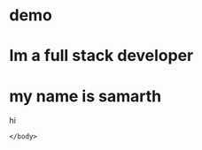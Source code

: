 # demo
<html>
  <head>
    <body>
    <h1 style="">Im a full stack developer </h1>
    <h1>my name is samarth</h1>
    hi
      
    </body>
  </head>
</html>
